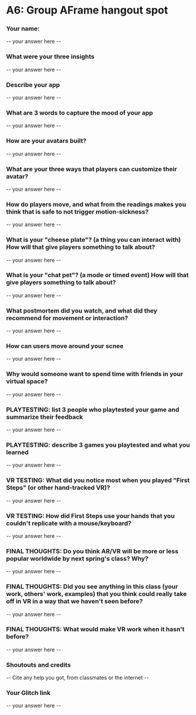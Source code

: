 # A6: Group AFrame hangout spot

### Your name:

 -- your answer here --
 
 
### What were your three insights

 -- your answer here --
 
 
### Describe your app

 -- your answer here --
 

### What are 3 words to capture the mood of your app

 -- your answer here --
   
### How are your avatars built?

 -- your answer here --

   
### What are your three ways that players can customize their avatar?

 -- your answer here --


### How do players move, and what from the readings makes you think that is safe to not trigger motion-sickness?

 -- your answer here --


### What is your "cheese plate"? (a thing you can interact with) How will that give players something to talk about?

 -- your answer here --
 
 
### What is your "chat pet"? (a mode or timed event) How will that give players something to talk about?

 -- your answer here --
 
### What postmortem did you watch, and what did they recommend for movement or interaction?

 -- your answer here --
 
  
### How can users move around your scnee

 -- your answer here --

### Why would someone want to spend time with friends in your virtual space?

 -- your answer here --
 
 
### PLAYTESTING: list 3 people who playtested your game and summarize their feedback

 -- your answer here --


### PLAYTESTING: describe 3 games you playtested and what you learned

 -- your answer here --
 
 
### VR TESTING: What did you notice most when you played "First Steps" (or other hand-tracked VR)?

 -- your answer here --
 
### VR TESTING: How did First Steps use your hands that you couldn't replicate with a mouse/keyboard? 

 -- your answer here --
 
### FINAL THOUGHTS: Do you think AR/VR will be more or less popular worldwide by next spring's class? Why?

 -- your answer here --
 
  
### FINAL THOUGHTS: Did you see anything in this class (your work, others' work, examples) that you think could really take off in VR in a way that we haven't seen before?

 -- your answer here --
 
 
### FINAL THOUGHTS: What would make VR work when it hasn't before?

 -- your answer here --
 
### Shoutouts and credits
 
 -- Cite any help you got, from classmates or the internet --
 
### Your Glitch link
 
 -- your answer here --
 

